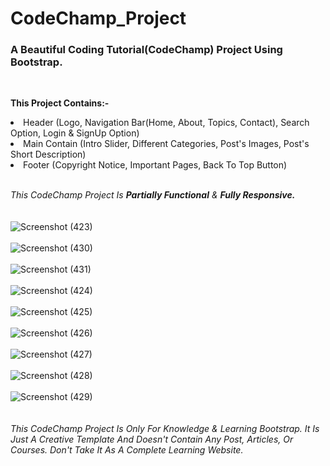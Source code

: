 # CodeChamp_Project
<h3><b>A Beautiful Coding Tutorial(CodeChamp) Project Using Bootstrap.</i></b></h3>
<br>

<b>This Project Contains:-</b>

<li>Header (Logo, Navigation Bar(Home, About, Topics, Contact), Search Option, Login & SignUp Option)</li>
<li>Main Contain (Intro Slider, Different Categories, Post's Images, Post's Short Description)</li>
<li>Footer (Copyright Notice, Important Pages, Back To Top Button)</li>
<br>

<i>This CodeChamp Project Is <b>Partially Functional</b> & <b>Fully Responsive.</i></b>
<br><br><br>
![Screenshot (423)](https://user-images.githubusercontent.com/85762282/156896812-03496b54-18f0-4898-ad2b-20f14fb1c7ce.png)
<br><br>
![Screenshot (430)](https://user-images.githubusercontent.com/85762282/156896815-b74610b2-cff4-425b-81b9-ee13e65e8c27.png)
<br><br>
![Screenshot (431)](https://user-images.githubusercontent.com/85762282/156896817-5f7ab612-7fc1-4fc8-abf4-12bcb727fb6d.png)
<br><br>
![Screenshot (424)](https://user-images.githubusercontent.com/85762282/156896848-2d95b63c-5ff2-4d8e-a982-54daef123a11.png)
<br><br>
![Screenshot (425)](https://user-images.githubusercontent.com/85762282/156896849-9e8a7831-3d91-4396-b9cf-4892945c41b0.png)
<br><br>
![Screenshot (426)](https://user-images.githubusercontent.com/85762282/156896850-6a3bbf88-a88e-41df-a4ac-b44aee9b6200.png)
<br><br>
![Screenshot (427)](https://user-images.githubusercontent.com/85762282/156896852-4639c3cd-e914-4040-a050-62872600193f.png)
<br><br>
![Screenshot (428)](https://user-images.githubusercontent.com/85762282/156896853-ef9fd86e-8c4e-4bca-9b1f-74d5d9ade6a2.png)
<br><br>
![Screenshot (429)](https://user-images.githubusercontent.com/85762282/156896854-b7a2abb6-3e7e-48e6-9da8-250e6966f4fa.png)
<br><br><br>
<i>This CodeChamp Project Is Only For Knowledge & Learning Bootstrap. It Is Just A Creative Template And Doesn't Contain Any Post, Articles, Or Courses. Don't Take It As A Complete Learning Website.</i>
